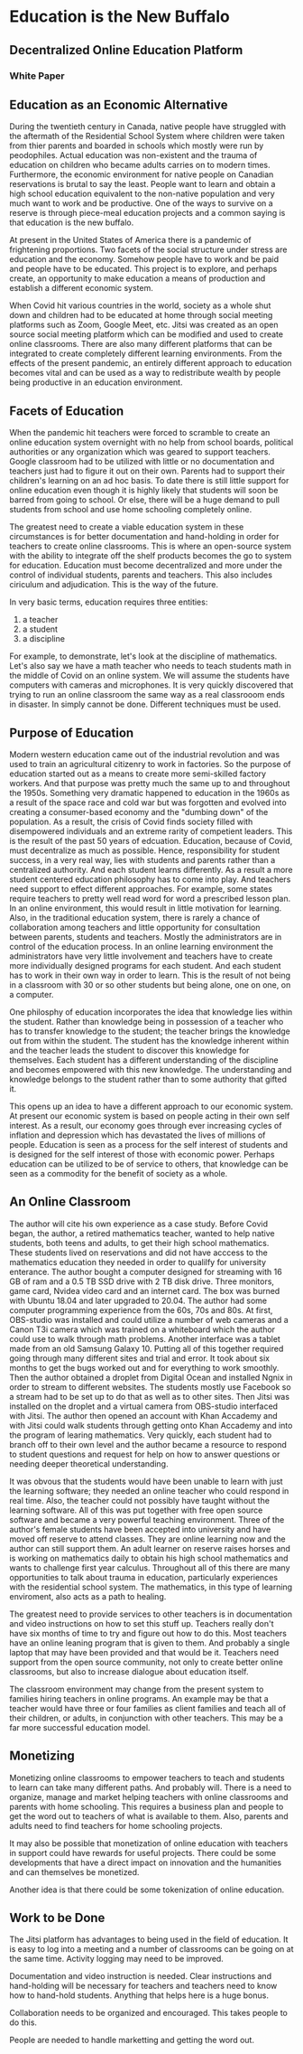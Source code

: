 # Education is the New Buffalo

## Decentralized Online Education Platform

### White Paper

## Education as an Economic Alternative

During the twentieth century in Canada, native people have struggled with the aftermath of the Residential School System where children were taken from thier parents and boarded in schools which mostly were run by peodophiles. Actual education was non-existent and the trauma of education on children who became adults carries on to modern times. Furthermore, the economic environment for native people on Canadian reservations is brutal to say the least. People want to learn and obtain a high school education equivalent to the non-native population and very much want to work and be productive. One of the ways to survive on a reserve is through piece-meal education projects and a common saying is that education is the new buffalo.

At present in the United States of America there is a pandemic of frightening proportions. Two facets of the social structure under stress are education and the economy. Somehow people have to work and be paid and people have to be educated. This project is to explore, and perhaps create, an opportunity to make education a means of production and establish a different economic system. 

When Covid hit various countries in the world, society as a whole shut down and children had to be educated at home through social meeting platforms such as Zoom, Google Meet, etc. Jitsi was created as an open source social meeting platform which can be modified and used to create online classrooms. There are also many different platforms that can be integrated to create completely different learning environments. From the effects of the present pandemic, an entirely different approach to education becomes vital and can be used as a way to redistribute wealth by people being productive in an education environment.

## Facets of Education

When the pandemic hit teachers were forced to scramble to create an online education system overnight with no help from school boards, political authorities or any organization which was geared to support teachers. Google classroom had to be utilized with little or no documentation and teachers just had to figure it out on their own. Parents had to support their children's learning on an ad hoc basis. To date there is still little support for online education even though it is highly likely that students will soon be barred from going to school. Or else, there will be a huge demand to pull students from school and use home schooling completely online.

The greatest need to create a viable education system in these circumstances is for better documentation and hand-holding in order for teachers to create online classrooms. This is where an open-source system with the ability to integrate off the shelf products becomes the go to system for education. Education must become decentralized and more under the control of individual students, parents and teachers. This also includes ciriculum and adjudication. This is the way of the future.

In very basic terms, education requires three entities:
1. a teacher
2. a student
3. a discipline

For example, to demonstrate, let's look at the discipline of mathematics. Let's also say we have  a math teacher who needs to teach students math in the middle of Covid on an online system. We will assume the students have computers with cameras and microphones. It is very quickly discovered that trying to run an online classroom the same way as a real classrooom ends in disaster. In simply cannot be done. Different techniques must be used. 

## Purpose of Education

Modern western education came out of the industrial revolution and was used to train an agricultural citizenry to work in factories. So the purpose of education started out as a means to create more semi-skilled factory workers. And that purpose was pretty much the same up to and throughout the 1950s. Something very dramatic happened to education in the 1960s as a result of the space race and cold war but was forgotten and evolved into creating a consumer-based economy and the "dumbing down" of the population. As a result, the crisis of Covid finds society filled with disempowered individuals and an extreme rarity of competient leaders. This is the result of the past 50 years of edcuation. Education, because of Covid, must decentralize as much as possible. Hence, responsibility for student success, in a very real way, lies with students and parents rather than a centralized authority. And each student learns differently. As a result a more student centered education philosophy has to come into play. And teachers need support to effect different approaches. For example, some states require teachers to pretty well read word for word a prescribed lesson plan. In an online environment, this would result in little motivation for learning. Also, in the traditional education system, there is rarely a chance of collaboration among teachers and little opportunity for consultation between parents, students and teachers. Mostly the administrators are in control of the education process. In an online learning environment the administrators have very little involvement and teachers have to create more individually designed programs for each student. And each student has to work in their own way in order to learn. This is the result of not being in a classroom with 30 or so other students but being alone, one on one, on a computer.

One philosphy of education incorporates the idea that knowledge lies within the student. Rather than knowledge being in possession of a teacher who has to transfer knowledge to the student; the teacher brings the knowledge out from within the student. The student has the knowledge inherent within and the teacher leads the student to discover this knowledge for themselves. Each student has a different understanding of the discipline and becomes empowered with this new knowledge. The understanding and knowledge belongs to the student rather than to some authority that gifted it.

This opens up an idea to have a different approach to our economic system. At present our economic system is based on people acting in their own self interest. As a result, our economy goes through ever increasing cycles of inflation and depression which has devastated the lives of millions of people. Education is seen as a process for the self interest of students and is designed for the self interest of those with economic power. Perhaps education can be utilized to be of service to others, that knowledge can be seen as a commodity for the benefit of society as a whole. 

## An Online Classroom

The author will cite his own experience as a case study. Before Covid began, the author, a retired mathematics teacher, wanted to help native students, both teens and adults, to get their high school mathematics. These students lived on reservations and did not have acccess to the mathematics education they needed in order to qualilfy for university enterance. The author bought a computer designed for streaming with 16 GB of ram and a 0.5 TB SSD drive with 2 TB disk drive. Three monitors, game card, Nvidea video card and an internet card. The box was burned with Ubuntu 18.04 and later upgraded to 20.04. The author had some computer programming experience from the 60s, 70s and 80s. At first, OBS-studio was installed and could utilize a number of web cameras and a Canon T3i camera which was trained on a whiteboard which the author could use to walk through math problems. Another interface was a tablet made from an old Samsung Galaxy 10. Putting all of this together required going through many different sites and trial and error. It took about six months to get the bugs worked out and for everything to work smoothly. Then the author obtained a droplet from Digital Ocean and installed Ngnix in order to stream to different websites. The students mostly use Facebook so a stream had to be set up to do that as well as to other sites. Then Jitsi was installed on the droplet and a virtual camera from OBS-studio interfaced with Jitsi. The author then opened an account with Khan Accademy and with Jitsi could walk students through getting onto Khan Accademy and into the program of learing mathematics. Very quickly, each student had to branch off to their own level and the author became a resource to respond to student questions and request for help on how to answer questions or needing deeper theoretical understanding.

It was obvous that the students would have been unable to learn with just the learning software; they needed an online teacher who could respond in real time. Also, the teacher could not possibly have taught without the learning software. All of this was put together with free open source software and became a very powerful teaching environment. Three of the author's female students have been accepted into university and have moved off reserve to attend classes. They are online learning now and the author can still support them. An adult learner on reserve raises horses and is working on mathematics daily to obtain his high school mathematics and wants to challenge first year calculus. Throughout all of this there are many opportunities to talk about trauma in education, particularly experiences with the residential school system. The mathematics, in this type of learning enviroment, also acts as a path to healing.

The greatest need to provide services to other teachers is in documentation and  video instructions on how to set this stuff up. Teachers really don't have six months of time to try and figure out how to do this. Most teachers have an online leaning program that is given to them. And probably a single laptop that may have been provided and that would be it. Teachers need support from the open source community, not only to create better online classrooms, but also to increase dialogue about education itself. 

The classroom environment may change from the present system to families hiring teachers in online programs. An example may be that a teacher would have three or four families as client families and teach all of their children, or adults, in conjunction with other teachers. This may be a far more successful education model.

## Monetizing

Monetizing online classrooms to empower teachers to teach and students to learn can take many different paths. And probably will. There is a need to organize, manage and market helping teachers with online classrooms and parents with home schooling. This requires a business plan and people to get the word out to teachers of what is available to them. Also, parents and adults need to find teachers for home schooling projects.

It may also be possible that monetization of online education with teachers in support could have rewards for useful projects. There could be some developments that have a direct impact on innovation and the humanities and can themselves be monetized.

Another idea is that there could be some tokenization of online education.

## Work to be Done

The Jitsi platform has advantages to being used in the field of education. It is easy to log into a meeting and a number of classrooms can be going on at the same time. Activity logging may need to be improved. 

Documentation and video instruction is needed. Clear instructions and hand-holding will be necessary for teachers and teachers need to know how to hand-hold students. Anything that helps here is a huge bonus.

Collaboration needs to be organized and encouraged. This takes people to do this.

People are needed to handle marketting and getting the word out.
